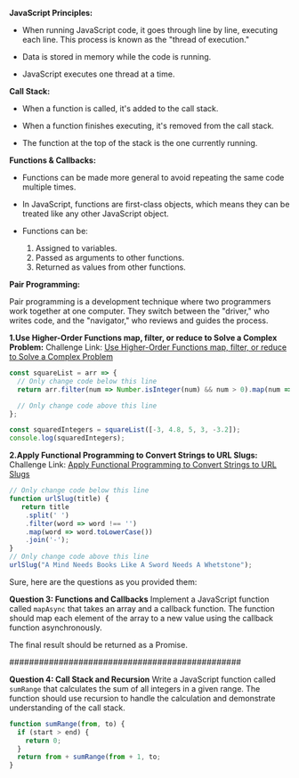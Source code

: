 **JavaScript Principles:**

- When running JavaScript code, it goes through line by line, executing each line. This process is known as the "thread of execution."

- Data is stored in memory while the code is running.

- JavaScript executes one thread at a time.

**Call Stack:**

- When a function is called, it's added to the call stack.

- When a function finishes executing, it's removed from the call stack.

- The function at the top of the stack is the one currently running.

**Functions & Callbacks:**

- Functions can be made more general to avoid repeating the same code multiple times.

- In JavaScript, functions are first-class objects, which means they can be treated like any other JavaScript object.

- Functions can be:
  1. Assigned to variables.
  2. Passed as arguments to other functions.
  3. Returned as values from other functions.

**Pair Programming:**

Pair programming is a development technique where two programmers work together at one computer. They switch between the "driver," who writes code, and the "navigator," who reviews and guides the process.

**1.Use Higher-Order Functions map, filter, or reduce to Solve a Complex Problem:**
Challenge Link: [Use Higher-Order Functions map, filter, or reduce to Solve a Complex Problem](https://www.freecodecamp.org/learn/javascript-algorithms-and-data-structures/functional-programming/use-higher-order-functions-map-filter-or-reduce-to-solve-a-complex-problem)

```javascript
const squareList = arr => {
  // Only change code below this line
  return arr.filter(num => Number.isInteger(num) && num > 0).map(num => num * num);

  // Only change code above this line
};

const squaredIntegers = squareList([-3, 4.8, 5, 3, -3.2]);
console.log(squaredIntegers);

```

**2.Apply Functional Programming to Convert Strings to URL Slugs:**
Challenge Link: [Apply Functional Programming to Convert Strings to URL Slugs](https://www.freecodecamp.org/learn/javascript-algorithms-and-data-structures/functional-programming/apply-functional-programming-to-convert-strings-to-url-slugs)

```javascript
// Only change code below this line
function urlSlug(title) {
   return title 
    .split(' ') 
    .filter(word => word !== '') 
    .map(word => word.toLowerCase()) 
    .join('-');
}
// Only change code above this line
urlSlug("A Mind Needs Books Like A Sword Needs A Whetstone");
```

Sure, here are the questions as you provided them:

**Question 3: Functions and Callbacks**
Implement a JavaScript function called `mapAsync` that takes an array and a callback function. The function should map each element of the array to a new value using the callback function asynchronously.

The final result should be returned as a Promise.


###############################################

**Question 4: Call Stack and Recursion**
Write a JavaScript function called `sumRange` that calculates the sum of all integers in a given range. The function should use recursion to handle the calculation and demonstrate understanding of the call stack.
```javascript
function sumRange(from, to) {
  if (start > end) {
    return 0;
  }
  return from + sumRange(from + 1, to;
}

```



